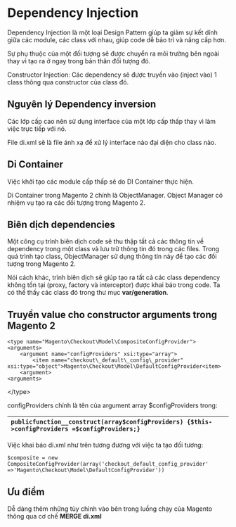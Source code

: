 # **Dependency Injection**

Dependency Injection là một loại Design Pattern giúp ta giảm sự kết dính giữa các module, các class với nhau, giúp code dễ bảo trì và nâng cấp hơn.

Sự phụ thuộc của một đối tượng sẽ được chuyển ra môi trường bên ngoài thay vì tạo ra ở ngay trong bản thân đối tượng đó.

Constructor Injection: Các dependency sẽ được truyền vào \(inject vào\) 1 class thông qua constructor của class đó.

## Nguyên lý Dependency inversion

Các lớp cấp cao nên sử dụng interface của một lớp cấp thấp thay vì làm việc trực tiếp với nó.

File di.xml sẽ là file ánh xạ để xử lý interface nào đại diện cho class nào.

## Di Container

Việc khởi tạo các module cấp thấp sẽ do DI Container thực hiện.

Di Container trong Magento 2 chính là ObjectManager. Object Manager có nhiệm vụ tạo ra các đối tượng trong Magento 2.

## Biên dịch dependencies

Một công cụ trình biên dịch code sẽ thu thập tất cả các thông tin về dependency trong một class và lưu trữ thông tin đó trong các files. Trong quá trình tạo class, ObjectManager sử dụng thông tin này để tạo các đối tượng trong Magento 2.

Nói cách khác, trình biên dịch sẽ giúp tạo ra tất cả các class dependency không tồn tại \(proxy, factory và interceptor\) được khai báo trong code. Ta có thể thấy các class đó trong thư mục **var/generation**.

## Truyền value cho constructor arguments trong Magento 2

```
<type name="Magento\Checkout\Model\CompositeConfigProvider">
<arguments>
    <argument name="configProviders" xsi:type="array">
        <item name="checkout\_default\_config\_provider" xsi:type="object">Magento\Checkout\Model\DefaultConfigProvider<item>
    <argument>
<arguments>
```

&lt;/type&gt;

configProviders chính là tên của argument array $configProviders trong:

| `publicfunction__construct(array$configProviders) {$this->configProviders =$configProviders;}` |
| :--- |


Việc khai báo di.xml như trên tương đương với việc ta tạo đối tương:

`$composite = new CompositeConfigProvider(array('checkout_default_config_provider' =>'Magento\Checkout\Model\DefaultConfigProvider'))`

## Ưu điểm

Dễ dàng thêm những tùy chỉnh vào bên trong luồng chạy của Magento thông qua cơ chế **MERGE di.xml**

